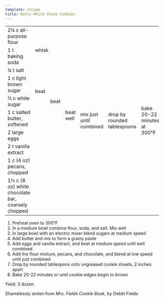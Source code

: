 ```yaml
---
template: recipe
title: Nutty White Chunk Cookies
---
```

<table>
<tr>
  <td>2&#188; c all-purpose flour</td>
  <td rowspan="3" colspan="3">whisk</td>
  <td rowspan="10">mix just until combined</td>
  <td rowspan="10">drop by rounded tablespoons</td>
  <td rowspan="10">bake 20-22 minutes at 300&deg;F</td>
</tr>
<tr>
  <td>1 t baking soda</td>
</tr>
<tr>
  <td>&#188; t salt</td>
</tr>
<tr>
  <td>1 c light brown sugar</td>
  <td rowspan="2">beat</td>
  <td rowspan="3">beat</td>
  <td rowspan="5">beat well</td>
</tr>
<tr>
  <td>&#189; c white sugar</td>
</tr>
<tr>
  <td>1 c salted butter, softened</td>
  <td class="righthide">&nbsp;</td>
</tr>
<tr>
  <td>2 large eggs</td>
  <td rowspan="2" colspan="2" class="righthide">&nbsp</td>
</tr>
<tr>
  <td>2 t vanilla extract</td>
</tr>
<tr>
  <td>1 c (4 oz) pecans, chopped</td>
  <td class="righthide" rowspan="2" colspan="3">&nbsp</td>
</tr>
<tr>
  <td>1&#189; c (8 oz) white chocolate bar, coarsely chopped</td>
</tr>
</table>

<ol>
<li>Preheat oven to 300&deg;F</li>
<li>In a medium bowl combine flour, soda, and salt. Mix well</li>
<li>In large bowl with an electric mixer blend sugars at medium speed</li>
<li>Add butter and mix to form a grainy paste</li>
<li>Add eggs and vanilla extract, and beat at medium speed until well combined</li>
<li>Add the flour mixture, pecans, and chocolate, and blend at low speed until just combined</li>
<li>Drop by rounded tablespons onto ungreased cookie sheets, 2 inches
apart</li>
<li>Bake 20-22 minutes or until cookie edges begin to brown</li>
</ol>
<p>Yield: 3 dozen</p>
<p class="confession">Shamelessly stolen from <cite>Mrs. Fields Cookie
Book</cite>, by Debbi Fields</p>
